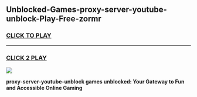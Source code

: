 
## Unblocked-Games-proxy-server-youtube-unblock-Play-Free-zormr
<h3>
<a href="https://premium76.site?title=proxy-server-youtube-unblock&ref=10A">CLICK TO PLAY</a></h3>
<hr>

<h3>
<a href="https://premium76.site?title=proxy-server-youtube-unblock&ref=10A">CLICK 2 PLAY</a>
  
</h3>

<a href="https://premium76.site?title=proxy-server-youtube-unblock&ref=10A"><img src="https://clearcache.store/games.png"></a>


**proxy-server-youtube-unblock games unblocked: Your Gateway to Fun and Accessible Online Gaming**
